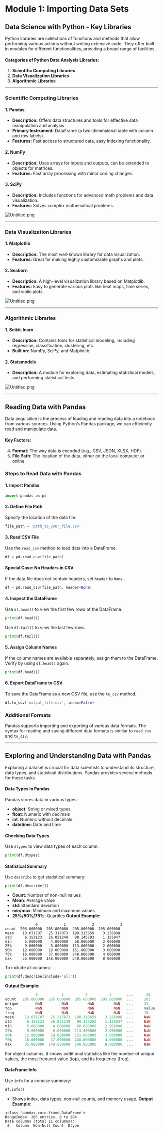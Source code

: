 

# Module 1: Importing Data Sets
## Data Science with Python - Key Libraries
Python libraries are collections of functions and methods that allow performing various actions without writing extensive code. They offer built-in modules for different functionalities, providing a broad range of facilities.
#### Categories of Python Data Analysis Libraries:
1. **Scientific Computing Libraries**
2. **Data Visualization Libraries**
3. **Algorithmic Libraries**

___
### Scientific Computing Libraries
#### 1. **Pandas**
- **Description:** Offers data structures and tools for effective data manipulation and analysis.
- **Primary Instrument:** DataFrame (a two-dimensional table with column and row labels).
- **Features:** Fast access to structured data, easy indexing functionality.
#### 2. **NumPy**
- **Description:** Uses arrays for inputs and outputs, can be extended to objects for matrices.
- **Features:** Fast array processing with minor coding changes.
#### 3. **SciPy**
- **Description:** Includes functions for advanced math problems and data visualization.
- **Features:** Solves complex mathematical problems.

![Untitled.png](https://prod-files-secure.s3.us-west-2.amazonaws.com/03e82b26-cccb-4906-bb56-adabcbdc0655/997ac361-58a8-4f04-bb0f-79fea4baa761/Untitled.png?X-Amz-Algorithm=AWS4-HMAC-SHA256&X-Amz-Content-Sha256=UNSIGNED-PAYLOAD&X-Amz-Credential=ASIAZI2LB466256NQ4NL%2F20250201%2Fus-west-2%2Fs3%2Faws4_request&X-Amz-Date=20250201T111058Z&X-Amz-Expires=3600&X-Amz-Security-Token=IQoJb3JpZ2luX2VjEMj%2F%2F%2F%2F%2F%2F%2F%2F%2F%2FwEaCXVzLXdlc3QtMiJHMEUCIFhl%2F6pFOS%2BvqonJLvUkCjvW6M2VldfZof6sWYgDSYQHAiEAoS9T8nEbFJYfPJbq4pLcauCG25iATTnUNd5WAnnPrDwqiAQI0f%2F%2F%2F%2F%2F%2F%2F%2F%2F%2FARAAGgw2Mzc0MjMxODM4MDUiDIHz%2Fe9UEbapOgTqgCrcA1afl48Jlb3Jr4Kxg7lrkpnzbvER1xlWjez6ZXR1pUJeDGwBlsJt0SGYJbsndTM3%2FdHMjySUHpKpyFjFDqSEQ2UEZwMOb%2FkVylGl3BF240bsxVAsDknu4J4NzsdD9HqItbzP4arAT7gDR0FiwE1PFI12TbXujbTBGHEE1SGICG8ujuo%2BSWc%2FIuttuCGkqciAVRkqKbg04lmnktEQBRjrXGs1AAjH5serNd8OxnV055Z1jQQL5V5CxmV6Wc8SKxSa4qZjjz6PHMqsjS%2FUs%2FxUBswvhhyxyaQlpAQSaZG51tCaAtk2kVdP9rxl5QaGr5qpV6m4W3NgXUCTWB2k4VBglWsl4eolZY04Hl8Quegcrf%2B6nB8jzBv68fxHXBeDLFdPMZalwRqQmRVZJo9g8iad2XWsSF573hfEsQ9wW5f%2F10sHtzDSEwqqRr9wJfdA0JeMsiyIv8YyWLygiSH3H8k0VtvjNsCG%2BdRksf0SlVS2ea0D59BFP1JLdLyW4yP%2F%2FErkG5V7xkqVL1CVT7%2FES0tkQyi9cI57Ao%2Bi0gsDMqg1Chn0sQ6WWWpBSESIO0iXtLswKntpYw58GsBNDmm3rbxerB%2FsUfH%2F6agUvPg9NjXsY5NCMf1y9f6Q30kgMJfsMJqk97wGOqUBgmEsYFgG%2B6k%2FqCSYoB27wLzGRxQrxzq61MM71ioG07xKa1zABRAIHpXlYg2d6EslsLTqiKhj2LbEWy097f5TfrCYaA31ENjno5yJMfOSlu%2BdzARJKkU4wGWrI%2FsCGYMMb3u8GuLoulhVACw%2BKYTZwimvylgcixT5O5tK4HJn3IGxQDzrQPXSVtZHA8YxrUz%2Be2u8hz0HMdZNx2XdcbQeD5cMoVQB&X-Amz-Signature=9864635e7221a8ea5925e4d6cf0802637daace39e53e34c53e8578755aab93e9&X-Amz-SignedHeaders=host&x-id=GetObject)
___
### Data Visualization Libraries
#### 1. **Matplotlib**
- **Description:** The most well-known library for data visualization.
- **Features:** Great for making highly customizable graphs and plots.
#### 2. **Seaborn**
- **Description:** A high-level visualization library based on Matplotlib.
- **Features:** Easy to generate various plots like heat maps, time series, and violin plots.

![Untitled.png](https://prod-files-secure.s3.us-west-2.amazonaws.com/03e82b26-cccb-4906-bb56-adabcbdc0655/733d1e42-5a53-4fd8-90c1-3d85254369a6/Untitled.png?X-Amz-Algorithm=AWS4-HMAC-SHA256&X-Amz-Content-Sha256=UNSIGNED-PAYLOAD&X-Amz-Credential=ASIAZI2LB466XJQY7IER%2F20250201%2Fus-west-2%2Fs3%2Faws4_request&X-Amz-Date=20250201T111057Z&X-Amz-Expires=3600&X-Amz-Security-Token=IQoJb3JpZ2luX2VjEMj%2F%2F%2F%2F%2F%2F%2F%2F%2F%2FwEaCXVzLXdlc3QtMiJGMEQCIEPJq%2F65Dv1JkAXYdbPMLKWrcKz%2FlmBrCK%2BXKXWfgR9FAiANLL7ULAtqXQA4NHQnaibdtZhACvXFBpiLAiNVWuyGoiqIBAjR%2F%2F%2F%2F%2F%2F%2F%2F%2F%2F8BEAAaDDYzNzQyMzE4MzgwNSIM2bnq6BiwyDt8BfAuKtwDTZxeBi9h2es9DyjoRiCRfKcJg81Hj1Yzq4ZK9k1fPkdgbXuG1LSLGUbAuVp%2Ff0wa5AecFQaTLjcojwP0jeWlOrKo3yS0cVfd8uzcfW7bh73X5mqeR%2BFcVw5NfYh6tn10botTtAmSxqdihitlPZsS81WpcP65VPwEV1CMNX2BXSMeUXFQnz6CzbYoToiCbdvRkJii%2BMD6fxrvErTILgDAqMJHTVm%2BF%2FqsP34KAvIc0ZlO3iLZq4%2FB6LwfpYfcnRQ3VBU2JFkAwJv%2Fj%2F4Iso9XB0xkDTZ1BXm%2B%2FyXslyu0pE51%2FejBvbKoCP4fVzer2mIbE1NPlYO9QqoU0sRD8Gx7OtoehgXBGQ%2BXDZDYk1%2BoaPN3rV2iLu2jTi4WRz3UejuyhM8%2F80gJ6gER5SI03YoAtaDAAJ7LRh7Kv0wTeH%2BYzsT991eK5eidbULN4nFLM4nnnet6%2BwCx2Tm6cu%2Fwq0GD3XnKcEjl9VcHYkGQ0YrPv7Jvqj9nNlUbOIgt5fWhl%2F%2BDXt1XjfC3xNiuu8hsZk1ayKwK7eLZcYkKT2S9SripEBLftK4Vamj0MM%2FdHqWnRgCpvrxUUPC5KSjF07S3y9MWk8%2BWDhAZTK0wQGXNTlKbPb1FzxdhIZwAeimaRBAwyKT3vAY6pgGeHPd2588Nsr32b9lsloSHNeyxBm70H8sFtKaB2NvEKOk1KL4p1M0cAhk5nVmKX83iRNRxYgjRwJMWL9F7VdxoYLmtrhNTJ0Mx9oPyjt80Uf2cc2tnjgFlJ%2BEVfHpYeJPUNIXHZNS8DwfBbOqmthUUsdNKCBHTDmdJIdKBKkQkqmvx1BjyaVxPAKRmaaNXa1WI6ufaeHn%2FL8GFQw0H7Kj4Yk8sX6eE&X-Amz-Signature=4a622d8d27d7c9d802dc11ad480ab5cb8794319d0d0e4e381eb29f613d2c38b2&X-Amz-SignedHeaders=host&x-id=GetObject)
___
### Algorithmic Libraries
#### 1. **Scikit-learn**
- **Description:** Contains tools for statistical modeling, including regression, classification, clustering, etc.
- **Built on:** NumPy, SciPy, and Matplotlib.
#### 2. **Statsmodels**
- **Description:** A module for exploring data, estimating statistical models, and performing statistical tests.

![Untitled.png](https://prod-files-secure.s3.us-west-2.amazonaws.com/03e82b26-cccb-4906-bb56-adabcbdc0655/c62885f5-417d-4179-834f-d68f8f2bdf39/Untitled.png?X-Amz-Algorithm=AWS4-HMAC-SHA256&X-Amz-Content-Sha256=UNSIGNED-PAYLOAD&X-Amz-Credential=ASIAZI2LB466XJQY7IER%2F20250201%2Fus-west-2%2Fs3%2Faws4_request&X-Amz-Date=20250201T111057Z&X-Amz-Expires=3600&X-Amz-Security-Token=IQoJb3JpZ2luX2VjEMj%2F%2F%2F%2F%2F%2F%2F%2F%2F%2FwEaCXVzLXdlc3QtMiJGMEQCIEPJq%2F65Dv1JkAXYdbPMLKWrcKz%2FlmBrCK%2BXKXWfgR9FAiANLL7ULAtqXQA4NHQnaibdtZhACvXFBpiLAiNVWuyGoiqIBAjR%2F%2F%2F%2F%2F%2F%2F%2F%2F%2F8BEAAaDDYzNzQyMzE4MzgwNSIM2bnq6BiwyDt8BfAuKtwDTZxeBi9h2es9DyjoRiCRfKcJg81Hj1Yzq4ZK9k1fPkdgbXuG1LSLGUbAuVp%2Ff0wa5AecFQaTLjcojwP0jeWlOrKo3yS0cVfd8uzcfW7bh73X5mqeR%2BFcVw5NfYh6tn10botTtAmSxqdihitlPZsS81WpcP65VPwEV1CMNX2BXSMeUXFQnz6CzbYoToiCbdvRkJii%2BMD6fxrvErTILgDAqMJHTVm%2BF%2FqsP34KAvIc0ZlO3iLZq4%2FB6LwfpYfcnRQ3VBU2JFkAwJv%2Fj%2F4Iso9XB0xkDTZ1BXm%2B%2FyXslyu0pE51%2FejBvbKoCP4fVzer2mIbE1NPlYO9QqoU0sRD8Gx7OtoehgXBGQ%2BXDZDYk1%2BoaPN3rV2iLu2jTi4WRz3UejuyhM8%2F80gJ6gER5SI03YoAtaDAAJ7LRh7Kv0wTeH%2BYzsT991eK5eidbULN4nFLM4nnnet6%2BwCx2Tm6cu%2Fwq0GD3XnKcEjl9VcHYkGQ0YrPv7Jvqj9nNlUbOIgt5fWhl%2F%2BDXt1XjfC3xNiuu8hsZk1ayKwK7eLZcYkKT2S9SripEBLftK4Vamj0MM%2FdHqWnRgCpvrxUUPC5KSjF07S3y9MWk8%2BWDhAZTK0wQGXNTlKbPb1FzxdhIZwAeimaRBAwyKT3vAY6pgGeHPd2588Nsr32b9lsloSHNeyxBm70H8sFtKaB2NvEKOk1KL4p1M0cAhk5nVmKX83iRNRxYgjRwJMWL9F7VdxoYLmtrhNTJ0Mx9oPyjt80Uf2cc2tnjgFlJ%2BEVfHpYeJPUNIXHZNS8DwfBbOqmthUUsdNKCBHTDmdJIdKBKkQkqmvx1BjyaVxPAKRmaaNXa1WI6ufaeHn%2FL8GFQw0H7Kj4Yk8sX6eE&X-Amz-Signature=fca515b1186a5bb30d3af377741be78c3e997681901ee87066002d582bce9d32&X-Amz-SignedHeaders=host&x-id=GetObject)
___
## Reading Data with Pandas
Data acquisition is the process of loading and reading data into a notebook from various sources. Using Python’s Pandas package, we can efficiently read and manipulate data.
#### Key Factors:
4. **Format:** The way data is encoded (e.g., CSV, JSON, XLSX, HDF).
5. **File Path:** The location of the data, either on the local computer or online.
### Steps to Read Data with Pandas
#### 1. **Import Pandas**
```python
import pandas as pd
```
#### 2. **Define File Path**
Specify the location of the data file.
```python
file_path = 'path_to_your_file.csv'
```
#### 3. **Read CSV File**
Use the `read_csv` method to load data into a DataFrame.
```python
df = pd.read_csv(file_path)
```
#### Special Case: No Headers in CSV
If the data file does not contain headers, set `header` to `None`.
```python
df = pd.read_csv(file_path, header=None)
```
#### 4. **Inspect the DataFrame**
Use `df.head()` to view the first few rows of the DataFrame.
```python
print(df.head())
```
Use `df.tail()` to view the last few rows.
```python
print(df.tail())
```
#### 5. **Assign Column Names**
If the column names are available separately, assign them to the DataFrame.
Verify by using `df.head()` again.
```python
print(df.head())
```
#### 6. **Export DataFrame to CSV**
To save the DataFrame as a new CSV file, use the `to_csv` method.
```python
df.to_csv('output_file.csv', index=False)
```
### Additional Formats
Pandas supports importing and exporting of various data formats. The syntax for reading and saving different data formats is similar to `read_csv` and `to_csv`.
___
## Exploring and Understanding Data with Pandas
Exploring a dataset is crucial for data scientists to understand its structure, data types, and statistical distributions. Pandas provides several methods for these tasks.
#### Data Types in Pandas
Pandas stores data in various types:
- **object**: String or mixed types
- **float**: Numeric with decimals
- **int**: Numeric without decimals
- **datetime**: Date and time
#### Checking Data Types
Use `dtypes` to view data types of each column:
```python
print(df.dtypes)
```
#### Statistical Summary
Use `describe` to get statistical summary:
```python
print(df.describe())
```
- **Count**: Number of non-null values
- **Mean**: Average value
- **std**: Standard deviation
- **min/max**: Minimum and maximum values
- **25%/50%/75%**: Quartiles
**Output Example:**
```plain text
              0            1            2            3
count  205.000000  205.000000  205.000000  205.000000
mean    13.071707   25.317073  198.313659    3.256098
std      6.153123   26.021249   90.145293    1.125947
min      5.000000    4.000000   68.000000    2.000000
25%      9.000000    8.000000  113.000000    2.000000
50%     12.000000   19.000000  151.000000    3.000000
75%     16.000000   37.000000  248.000000    4.000000
max     35.000000  148.000000  540.000000    8.000000
```
To include all columns:
```python
print(df.describe(include='all'))
```
**Output Example:**
```r
              0           1          2          3       ...      25       26       27
count   205.000000  205.000000  205.000000  205.000000  ...     205      205      205
unique        NaN         NaN         NaN         NaN   ...     25       25       25
top           NaN         NaN         NaN         NaN   ...     value    value    value
freq          NaN         NaN         NaN         NaN   ...     10       10       10
mean     13.071707   25.317073  198.313659    3.256098  ...     NaN      NaN      NaN
std       6.153123   26.021249   90.145293    1.125947  ...     NaN      NaN      NaN
min       5.000000    4.000000   68.000000    2.000000  ...     NaN      NaN      NaN
25%       9.000000    8.000000  113.000000    2.000000  ...     NaN      NaN      NaN
50%      12.000000   19.000000  151.000000    3.000000  ...     NaN      NaN      NaN
75%      16.000000   37.000000  248.000000    4.000000  ...     NaN      NaN      NaN
max      35.000000  148.000000  540.000000    8.000000  ...     NaN      NaN      NaN
```
For object columns, it shows additional statistics like the number of unique values, the most frequent value (top), and its frequency (freq).
#### DataFrame Info
Use `info` for a concise summary:
```python
df.info()
```
- Shows index, data types, non-null counts, and memory usage.
**Output Example:**
```less
<class 'pandas.core.frame.DataFrame'>
RangeIndex: 205 entries, 0 to 204
Data columns (total 11 columns):
 #   Column  Non-Null Count  Dtype
